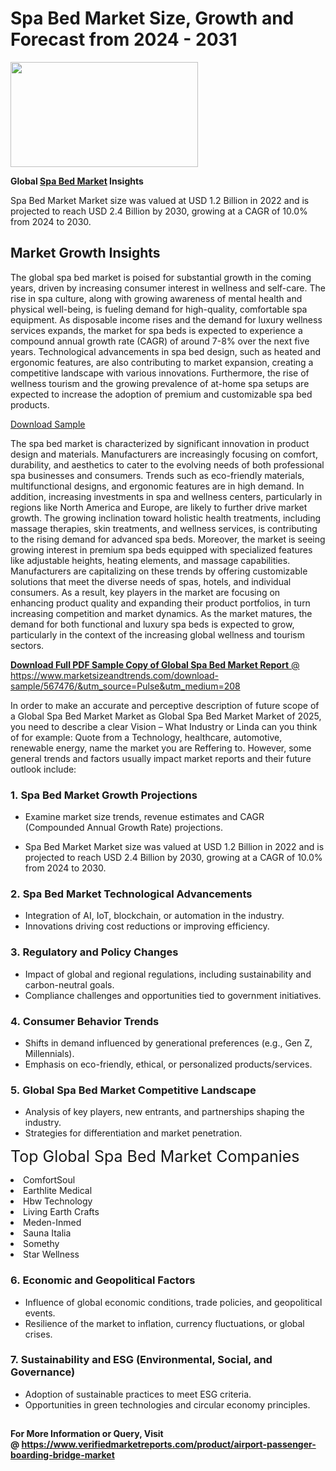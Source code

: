 <H1>Spa Bed Market Size, Growth and Forecast from 2024 - 2031</H1><img class="aligncenter size-medium wp-image-584254" src="https://thirdeyenews.in/wp-content/uploads/2024/09/Global-Market-Research-300x168.jpeg" alt="" width="300" height="168" /><p><strong>Global&nbsp;<a href="https://www.marketsizeandtrends.com/download-sample/567476/&amp;utm_source=Pulse&amp;utm_medium=208">Spa Bed Market</a> Insights</strong></p><p>Spa Bed Market Market size was valued at USD 1.2 Billion in 2022 and is projected to reach USD 2.4 Billion by 2030, growing at a CAGR of 10.0% from 2024 to 2030.</p><p><h2>Market Growth Insights</h2> <p>The global spa bed market is poised for substantial growth in the coming years, driven by increasing consumer interest in wellness and self-care. The rise in spa culture, along with growing awareness of mental health and physical well-being, is fueling demand for high-quality, comfortable spa equipment. As disposable income rises and the demand for luxury wellness services expands, the market for spa beds is expected to experience a compound annual growth rate (CAGR) of around 7-8% over the next five years. Technological advancements in spa bed design, such as heated and ergonomic features, are also contributing to market expansion, creating a competitive landscape with various innovations. Furthermore, the rise of wellness tourism and the growing prevalence of at-home spa setups are expected to increase the adoption of premium and customizable spa bed products.</p> <p><a href="#">Download Sample</a></p> <p>The spa bed market is characterized by significant innovation in product design and materials. Manufacturers are increasingly focusing on comfort, durability, and aesthetics to cater to the evolving needs of both professional spa businesses and consumers. Trends such as eco-friendly materials, multifunctional designs, and ergonomic features are in high demand. In addition, increasing investments in spa and wellness centers, particularly in regions like North America and Europe, are likely to further drive market growth. The growing inclination toward holistic health treatments, including massage therapies, skin treatments, and wellness services, is contributing to the rising demand for advanced spa beds. Moreover, the market is seeing growing interest in premium spa beds equipped with specialized features like adjustable heights, heating elements, and massage capabilities. Manufacturers are capitalizing on these trends by offering customizable solutions that meet the diverse needs of spas, hotels, and individual consumers. As a result, key players in the market are focusing on enhancing product quality and expanding their product portfolios, in turn increasing competition and market dynamics. As the market matures, the demand for both functional and luxury spa beds is expected to grow, particularly in the context of the increasing global wellness and tourism sectors.</p> <p><a href="#"></p><p><span class=""><strong>Download Full PDF Sample Copy of Global Spa Bed Market Report</strong> @ <a href="https://www.marketsizeandtrends.com/download-sample/567476/&amp;utm_source=Pulse&amp;utm_medium=208" target="_blank">https://www.marketsizeandtrends.com/download-sample/567476/&amp;utm_source=Pulse&amp;utm_medium=208</a></span></p><p>In order to make an accurate and perceptive description of future scope of a Global&nbsp;Spa Bed Market Market as Global&nbsp;Spa Bed Market Market of 2025, you need to describe a clear Vision &ndash; What Industry or Linda can you think of for example: Quote from a Technology, healthcare, automotive, renewable energy, name the market you are Reffering to. However, some general trends and factors usually impact market reports and their future outlook include:</p><h3>1.&nbsp;<strong>Spa Bed Market Growth Projections</strong></h3><ul><li>Examine market size trends, revenue estimates and CAGR (Compounded Annual Growth Rate) projections.</li><li><p>Spa Bed Market Market size was valued at USD 1.2 Billion in 2022 and is projected to reach USD 2.4 Billion by 2030, growing at a CAGR of 10.0% from 2024 to 2030.</p></li></ul><h3>2.&nbsp;<strong>Spa Bed Market Technological Advancements</strong></h3><ul><li>Integration of AI, IoT, blockchain, or automation in the industry.</li><li>Innovations driving cost reductions or improving efficiency.</li></ul><h3>3.&nbsp;<strong>Regulatory and Policy Changes</strong></h3><ul><li>Impact of global and regional regulations, including sustainability and carbon-neutral goals.</li><li>Compliance challenges and opportunities tied to government initiatives.</li></ul><h3>4.&nbsp;<strong>Consumer Behavior Trends</strong></h3><ul><li>Shifts in demand influenced by generational preferences (e.g., Gen Z, Millennials).</li><li>Emphasis on eco-friendly, ethical, or personalized products/services.</li></ul><h3>5.&nbsp;<strong>Global Spa Bed Market Competitive Landscape</strong></h3><ul><li>Analysis of key players, new entrants, and partnerships shaping the industry.</li><li>Strategies for differentiation and market penetration.</li></ul><p data-pm-slice="1 1 []"><span style="color: inherit; font-family: inherit; font-size: 25px;">Top Global Spa Bed Market Companies</span></p><div class="" data-test-id=""><p><li>ComfortSoul</li><li> Earthlite Medical</li><li> Hbw Technology</li><li> Living Earth Crafts</li><li> Meden-Inmed</li><li> Sauna Italia</li><li> Somethy</li><li> Star Wellness</li></p></div><h3>6.&nbsp;<strong>Economic and Geopolitical Factors</strong></h3><ul><li>Influence of global economic conditions, trade policies, and geopolitical events.</li><li>Resilience of the market to inflation, currency fluctuations, or global crises.</li></ul><h3>7.&nbsp;<strong>Sustainability and ESG (Environmental, Social, and Governance)</strong></h3><ul><li>Adoption of sustainable practices to meet ESG criteria.</li><li>Opportunities in green technologies and circular economy principles.</li></ul><h2><strong style="font-size: 14px;">For More Information or Query, Visit @&nbsp;</strong><a style="background-color: #ffffff; font-size: 14px;" href="https://www.marketsizeandtrends.com/report/spa-bed-market/" target="_blank">https://www.verifiedmarketreports.com/product/airport-passenger-boarding-bridge-market</a></h2>
